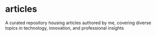 # articles
A curated repository housing articles authored by me, covering diverse topics in technology, innovation, and professional insights
